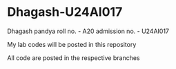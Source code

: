 # Dhagash-U24AI017

Dhagash pandya 
roll no. - A20
admission no. - U24AI017

My lab codes will be posted in this repository

All code are posted in the respective branches 
